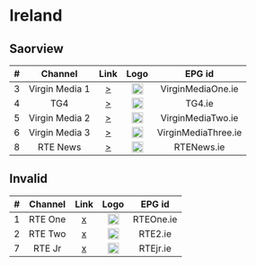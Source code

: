 <h1>Ireland</h1>

<h2>Saorview</h2>

| #   | Channel        | Link  | Logo | EPG id |
|:---:|:--------------:|:-----:|:----:|:------:|
| 3   | Virgin Media 1 | [>](http://csm-e.cds1.yospace.com/csm/extlive/tv3ie01,tv3-prd.m3u8) | <img height="20" src="https://i.imgur.com/Tt2Lzil.png"/> | VirginMediaOne.ie |
| 4   | TG4            | [>](http://csm-e.cds1.yospace.com/csm/live/74246610.m3u8) | <img height="20" src="https://i.imgur.com/Etm3Kgq.png"/> | TG4.ie |
| 5   | Virgin Media 2 | [>](http://csm-e.cds1.yospace.com/csm/extlive/tv3ie01,3e-prd.m3u8) | <img height="20" src="https://i.imgur.com/qs8LY2M.png"/> | VirginMediaTwo.ie |
| 6   | Virgin Media 3 | [>](http://csm-e.cds1.yospace.com/csm/extlive/tv3ie01,be3-prd.m3u8) | <img height="20" src="https://i.imgur.com/SSbPIDZ.png"/> | VirginMediaThree.ie |
| 8   | RTE News       | [>](https://live.rte.ie/live/a/channel3/news.isml/.m3u8) | <img height="20" src="https://i.imgur.com/OisW3m0.png"/> | RTENews.ie |

<h2>Invalid</h2>

| #   | Channel        | Link  | Logo | EPG id |
|:---:|:--------------:|:-----:|:----:|:------:|
| 1   | RTE One        | [x]() | <img height="20" src="https://i.imgur.com/44tfMTT.png"/> | RTEOne.ie |
| 2   | RTE Two        | [x]() | <img height="20" src="https://i.imgur.com/X7V1Qpk.png"/> | RTE2.ie |
| 7   | RTE Jr         | [x]() | <img height="20" src="https://i.imgur.com/fgpsaqm.png"/> | RTEjr.ie |
